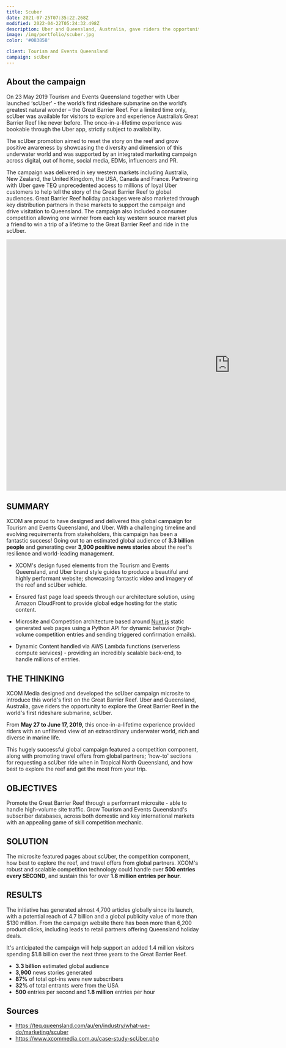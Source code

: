 ```yaml
---
title: Scuber
date: 2021-07-25T07:35:22.268Z
modified: 2022-04-22T05:24:32.498Z
description: Uber and Queensland, Australia, gave riders the opportunity to explore the Great Barrier Reef in the world's first rideshare submarine, scUber.
image: /img/portfolio/scuber.jpg
color: '#083858'

client: Tourism and Events Queensland
campaign: scUber
---
```



## About the campaign

On 23 May 2019 Tourism and Events Queensland together with Uber launched ‘scUber’ - the world’s first rideshare submarine on the world’s greatest natural wonder – the Great Barrier Reef. For a limited time only, scUber was available for visitors to explore and experience Australia’s Great Barrier Reef like never before. The once-in-a-lifetime experience was bookable through the Uber app, strictly subject to availability.

The scUber promotion aimed to reset the story on the reef and grow positive awareness by showcasing the diversity and dimension of this underwater world and was supported by an integrated marketing campaign across digital, out of home, social media, EDMs, influencers and PR.

The campaign was delivered in key western markets including Australia, New Zealand, the United Kingdom, the USA, Canada and France. Partnering with Uber gave TEQ unprecedented access to millions of loyal Uber customers to help tell the story of the Great Barrier Reef to global audiences. Great Barrier Reef holiday packages were also marketed through key distribution partners in these markets to support the campaign and drive visitation to Queensland. The campaign also included a consumer competition allowing one winner from each key western source market plus a friend to win a trip of a lifetime to the Great Barrier Reef and ride in the scUber.

<iframe width="1170" height="658" src="https://www.youtube.com/embed/grLSpuNx4UM" title="YouTube video player" frameborder="0" allow="accelerometer; autoplay; clipboard-write; encrypted-media; gyroscope; picture-in-picture" allowfullscreen></iframe>

## SUMMARY

XCOM are proud to have designed and delivered this global campaign for Tourism and Events Queensland, and Uber. With a challenging timeline and evolving requirements from stakeholders, this campaign has been a fantastic success! Going out to an estimated global audience of **3.3 billion people** and generating over **3,900 positive news stories** about the reef's resilience and world-leading management.

- XCOM's design fused elements from the Tourism and Events Queensland, and Uber brand style guides to produce a beautiful and highly performant website; showcasing fantastic video and imagery of the reef and scUber vehicle.

- Ensured fast page load speeds through our architecture solution, using Amazon CloudFront to provide global edge hosting for the static content.

- Microsite and Competition architecture based around [Nuxt.js](/blog/nuxt) static generated web pages using a Python API for dynamic behavior (high-volume competition entries and sending triggered confirmation emails).

- Dynamic Content handled via AWS Lambda functions (serverless compute services) - providing an incredibly scalable back-end, to handle millions of entries.

## THE THINKING

XCOM Media designed and developed the scUber campaign microsite to introduce this world's first on the Great Barrier Reef. Uber and Queensland, Australia, gave riders the opportunity to explore the Great Barrier Reef in the world's first rideshare submarine, scUber.

From **May 27 to June 17, 2019,** this once-in-a-lifetime experience provided riders with an unfiltered view of an extraordinary underwater world, rich and diverse in marine life.

This hugely successful global campaign featured a competition component, along with promoting travel offers from global partners; 'how-to' sections for requesting a scUber ride when in Tropical North Queensland, and how best to explore the reef and get the most from your trip.

## OBJECTIVES

Promote the Great Barrier Reef through a performant microsite - able to handle high-volume site traffic. Grow Tourism and Events Queensland's subscriber databases, across both domestic and key international markets with an appealing game of skill competition mechanic.

## SOLUTION

The microsite featured pages about scUber, the competition component, how best to explore the reef, and travel offers from global partners. XCOM's robust and scalable competition technology could handle over **500 entries every SECOND**, and sustain this for over **1.8 million entries per hour**.

## RESULTS

The initiative has generated almost 4,700 articles globally since its launch, with a potential reach of 4.7 billion and a global publicity value of more than $130 million. From the campaign website there has been more than 6,200 product clicks, including leads to retail partners offering Queensland holiday deals.

It's anticipated the campaign will help support an added 1.4 million visitors spending $1.8 billion over the next three years to the Great Barrier Reef.

- **3.3 billion** estimated global audience
- **3,900** news stories generated
- **87%** of total opt-ins were new subscribers
- **32%** of total entrants were from the USA
- **500** entries per second and **1.8 million** entries per hour

## Sources
- <https://teq.queensland.com/au/en/industry/what-we-do/marketing/scuber>
- <https://www.xcommedia.com.au/case-study-scUber.php>
